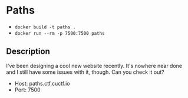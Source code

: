 # Paths

* `docker build -t paths .`
* `docker run --rm -p 7500:7500 paths`

## Description

I've been designing a cool new website recently. It's nowhere near done and I still have some issues with it, though. Can you check it out?

* Host: paths.ctf.cuctf.io
* Port: 7500
